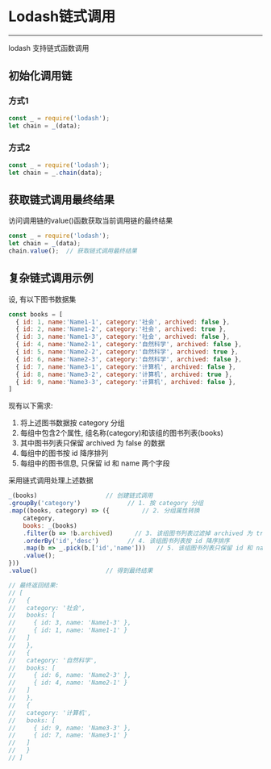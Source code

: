# Lodash链式调用

---

lodash 支持链式函数调用

## 初始化调用链

### 方式1

```javascript
const _ = require('lodash');
let chain = _(data);
```

### 方式2

```javascript
const _ = require('lodash');
let chain = _.chain(data);
```

## 获取链式调用最终结果

访问调用链的value()函数获取当前调用链的最终结果

```javascript
const _ = require('lodash');
let chain = _(data);
chain.value();  // 获取链式调用最终结果
```

## 复杂链式调用示例

设, 有以下图书数据集

```javascript
const books = [
  { id: 1, name:'Name1-1', category:'社会', archived: false },
  { id: 2, name:'Name1-2', category:'社会', archived: true },
  { id: 3, name:'Name1-3', category:'社会', archived: false },
  { id: 4, name:'Name2-1', category:'自然科学', archived: false },
  { id: 5, name:'Name2-2', category:'自然科学', archived: true },
  { id: 6, name:'Name2-3', category:'自然科学', archived: false },
  { id: 7, name:'Name3-1', category:'计算机', archived: false },
  { id: 8, name:'Name3-2', category:'计算机', archived: true },
  { id: 9, name:'Name3-3', category:'计算机', archived: false },
]
```

现有以下需求:
1. 将上述图书数据按 category 分组
2. 每组中包含2个属性, 组名称(category)和该组的图书列表(books)
3. 其中图书列表只保留 archived 为 false 的数据
4. 每组中的图书按 id 降序排列
5. 每组中的图书信息, 只保留 id 和 name 两个字段

采用链式调用处理上述数据

```javascript
_(books)                   // 创建链式调用
.groupBy('category')             // 1. 按 category 分组
.map((books, category) => ({         // 2. 分组属性转换
	category,
	books: _(books)
    .filter(b => !b.archived)      // 3. 该组图书列表过滤掉 archived 为 true 的值
    .orderBy('id','desc')        // 4. 该组图书列表按 id 降序排序
    .map(b => _.pick(b,['id','name']))   // 5. 该组图书列表只保留 id 和 name 两个属性
    .value();
}))
.value()                   // 得到最终结果

// 最终返回结果:
// [
//   {
//   category: '社会',
//   books: [
//     { id: 3, name: 'Name1-3' },
//     { id: 1, name: 'Name1-1' }
//   ]
//   },
//   {
//   category: '自然科学',
//   books: [
//     { id: 6, name: 'Name2-3' },
//     { id: 4, name: 'Name2-1' }
//   ]
//   },
//   {
//   category: '计算机',
//   books: [
//     { id: 9, name: 'Name3-3' },
//     { id: 7, name: 'Name3-1' }
//   ]
//   }
// ]
```
